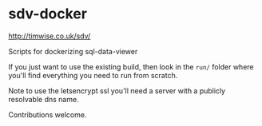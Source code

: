 # sdv-docker

http://timwise.co.uk/sdv/

Scripts for dockerizing sql-data-viewer

If you just want to use the existing build, then look in the `run/` folder where you'll find everything you need to run from scratch.

Note to use the letsencrypt ssl you'll need a server with a publicly resolvable dns name.

Contributions welcome.
